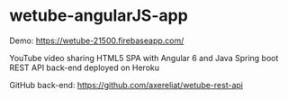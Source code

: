 # wetube-angularJS-app

Demo: https://wetube-21500.firebaseapp.com/

YouTube video sharing HTML5 SPA with Angular 6 and Java Spring boot REST API back-end deployed on Heroku

GitHub back-end: https://github.com/axereliat/wetube-rest-api
